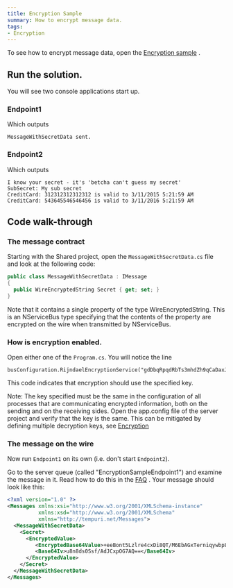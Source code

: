 ```yaml
---
title: Encryption Sample
summary: How to encrypt message data.
tags:
- Encryption
---
```


To see how to encrypt message data, open the [Encryption sample](https://github.com/Particular/NServiceBus.Msmq.Samples/tree/master/Encryption)
.

## Run the solution.

You will see two console applications start up.

### Endpoint1 

Which outputs

```
MessageWithSecretData sent. 
```

### Endpoint2 

Which outputs

```
I know your secret - it's 'betcha can't guess my secret'
SubSecret: My sub secret
CreditCard: 312312312312312 is valid to 3/11/2015 5:21:59 AM
CreditCard: 543645546546456 is valid to 3/11/2016 5:21:59 AM
```

## Code walk-through

### The message contract

Starting with the Shared project, open the `MessageWithSecretData.cs` file and look at the following code:

```C#
public class MessageWithSecretData : IMessage
{
  public WireEncryptedString Secret { get; set; }
}
```

Note that it contains a single property of the type WireEncryptedString. This is an NServiceBus type specifying that the contents of the property are encrypted on the wire when transmitted by NServiceBus.

### How is encryption enabled. 

Open either one of the `Program.cs`. You will notice the line 

    busConfiguration.RijndaelEncryptionService("gdDbqRpqdRbTs3mhdZh9qCaDaxJXl+e6");

This code indicates that encryption should use the specified key.

Note: The key specified must be the same in the configuration of all processes that are communicating encrypted information, both on the sending and on the receiving sides. Open the app.config file of the server project and verify that the key is the same. This can be mitigated by defining multiple decryption keys, see [Encryption](encryption.md) 

### The message on the wire

Now run `Endpoint1` on its own (i.e. don't start `Endpoint2`).

Go to the server queue (called "EncryptionSampleEndpoint1") and examine the message in it. Read how to do this in the
[FAQ](how-can-i-see-the-queues-and-messages-on-a-machine.md) . Your message should look like this:

```XML
<?xml version="1.0" ?>
<Messages xmlns:xsi="http://www.w3.org/2001/XMLSchema-instance"
          xmlns:xsd="http://www.w3.org/2001/XMLSchema" 
          xmlns="http://tempuri.net/Messages">
  <MessageWithSecretData>
    <Secret>
      <EncryptedValue>
         <EncryptedBase64Value>+eeBont5Lzlre4cxDi8QT/M6EbAGxTerniqywbpLBVA=</EncryptedBase64Value>
         <Base64Iv>u8n8ds0Ssf/AdJCxpOG7AQ==</Base64Iv>
      </EncryptedValue>
    </Secret>
  </MessageWithSecretData>
</Messages>
```